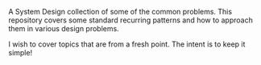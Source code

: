 A System Design collection of some of the common problems. This repository covers some standard recurring patterns and how to approach them in various design problems. 

I wish to cover topics that are from a fresh point. The intent is to keep it simple!
